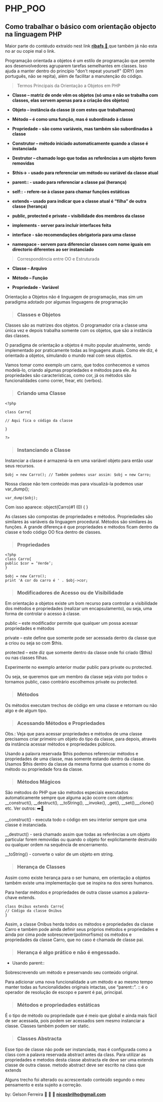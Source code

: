 # PHP_POO
## Como trabalhar o básico com orientação objecto na linguagem PHP 

Maior parte do contéudo extraído nest link [**ribafs** :link: ](https://ribafs.me/basicos/phpoo/introducao-ao-phpoo.html) que também já não esta no ar ou copie mal o link.

Programação orientada a objetos é um estilo de programação que permite aos desenvolvedores agruparem tarefas semelhantes em classes. Isso ajuda a manter dentro do princípio "don't repeat yourself" (DRY) (em português, não se repita), além de facilitar a manutenção do código.


> Termos Principais da Orientação a Objetos em PHP

* **Classe – matriz de onde vêm os objetos (só uma e não se trabalha com classes, elas servem apenas para a criação dos objetos)**

* **Objeto – instância da classe (é com estes que trabalhamos)**

* **Método – é como uma função, mas é subordinado à classe**

* **Propriedade – são como variáveis, mas também são subordinadas à classe**

* **Construtor – método iniciado automaticamente quando a classe é instanciada**

* **Destrutor – chamado logo que todas as referências a um objeto forem removidas**

* **$this-> - usado para referenciar um método ou variável da classe atual**

* **parent:: - usado para referenciar a classe pai (herança)**

* **self:: - refere-se à classe para chamar funções estáticas**

* **extends – usado para indicar que a classe atual é “filha” de outra classe (herança)**

* **public, protected e private – visibilidade dos membros da classe**

* **implements - server para incluir interfaces feita**

* **interface - são recomendações obrigatoria para uma classe**

* **namespace - servem para diferenciar classes com nome iguais em directorio diferentes ao ser instanciado**



> Correspondência entre OO e Estruturada

* **Classe – Arquivo**

* **Método – Função**

* **Propriedade - Variável**


Orientação a Objetos não é linguagem de programação, mas sim um paradigma adotado por algumas linguagens de programação





> ### Classes e Objetos

Classes são as matrizes dos objetos. O programador cria a classe uma única vez e depois trabalha somente com os objetos, que são a instância das classes.

O paradigma de orientação a objetos é muito popular atualmente, sendo implementado por praticamente todas as linguagens atuais. Como ele diz, é orientado a objetos, simulando o mundo real com seus objetos.

Vamos tomar como exemplo um carro, que todos conhecemos e vamos modelá-lo, criando algumas propriedades e métodos para ele. As propriedades são características, como cor, já os métodos são funcionalidades como correr, frear, etc (verbos).

> ### Criando uma Classe
```
<?php

class Carro{

// Aqui fica o código da classe

}

?>
```
> ### Instanciando a Classe

Instanciar a classe é armazená-la em uma variável objeto para então usar seus recursos.
```
$obj = new Carro(); // Também podemos usar assim: $obj = new Carro;
```
Nossa classe não tem conteúdo mas para visualizá-la podemos usar var_dump();
```
var_dump($obj);
```
Com isso aparece: object(Carro)#1 (0) { }

As classes são compostas de propriedades e métodos. Propriedades são similares às variáveis da linguagem procedural. Métodos são similares às funções. A grande diferença é que propriedades e métodos ficam dentro da classe e todo código OO fica dentro de classes.

 

> ### Propriedades
```
<?php
class Carro{
public $cor = ‘Verde’;
}

$obj = new Carro();
print 'A cor do carro é ' . $obj->cor;
```

> ### Modificadores de Acesso ou de Visibilidade

Em orientação a objetos existe um bom recurso para controlar a visibilidade dos métodos e propriedades (realizar um encapsulamento), ou seja, uma forma de controlar o acesso à classe.

public – este modificador permite que qualquer um possa acessar propriedades e métodos

private – este define que somente pode ser acessada dentro da classe que a criou ou seja so com $this.

protected – este diz que somente dentro da classe onde foi criado ($this) ou nas classes filhas.

Experimente no exemplo anterior mudar public para private ou protected.

Ou seja, se queremos que um membro da classe seja visto por todos o tornamos public, caso contrário escolhemos private ou protected.


> ### Métodos

Os métodos executam trechos de código em uma classe e retornam ou não algo e de algum tipo.




> ### Acessando Métodos e Propriedades

Obs.: Veja que para acessar propriedades e métodos de uma classe precisamos criar primeiro um objeto do tipo da classe, para depois, através da instância acessar métodos e propriedades públicos.

Usando a palavra reservada $this podemos referenciar métodos e propriedades de uma classe, mas somente estando dentro da classe. Usamos $this dentro da classe da mesma forma que usamos o nome do método ou propriedade fora da classe.


> ### Métodos Mágicos

São métodos do PHP que são métodos especiais executados automaticamente sempre que alguma ação ocorre com objetos: __construct(), __destruct(), __toString(), __invoke(), _get(), __set(),__clone() etc. Ver outros: :arrow_right:[:link:](http://php.net/manual/pt_BR/language.oop5.magic.php)

__construct() - executa todo o código em seu interior sempre que uma classe é instanciada.

__destruct() - será chamado assim que todas as referências a um objeto particular forem removidas ou quando o objeto for explicitamente destruído ou qualquer ordem na sequência de encerramento.

__toString() - converte o valor de um objeto em string.


> ### Herança de Classes

Assim como existe herança para o ser humano, em orientação a objetos também existe uma implementação que se inspira na dos seres humanos.

Para herdar métodos e propriedades de outra classe usamos a palavra-chave extends.
```
class Onibus extends Carro{
// Código da classe Onibus
}
```
Assim, a classe Onibus herda todos os métodos e propriedades da classe Carro e também pode ainda definir seus próprios métodos e propriedades e ainda por cima pode sobrescrever(polimorfismo) os métodos e propriedades da classe Carro, que no caso é chamada de classe pai.



> ### Herança é algo prático e não é engessado.

 * Usando parent::

Sobrescrevendo um método e preservando seu conteúdo original.

Para adicionar uma nova funcionalidade a um método e ao mesmo tempo manter todas as funcionalidades originais intactas, use “parent::”. :: é o operador de resolução de escopo e parent é pai, principal.


> ### Métodos e propriedades estáticas

É o tipo de método ou propriedade que é meio que global e ainda mais fácil de ser acessada, pois podem ser acessados sem mesmo instanciar a classe. Classes também podem ser static.



> ### Classes Abstracta 
Esse tipo de classe não pode ser instanciada, mas é configurada como a class com a palavra reservada abstract antes da class.
Para utilizar as propriedades e metodos desta classe abstracta ele deve ser uma  extends classe de outra classe.
metodo abstract deve ser escrito na class que extends

Alguns trecho foi alterado ou acrescentado conteúdo segundo o meu pensamento e esta sujeito a correção.

by: Gelson Ferreira :camel: :metal: :email: **nicosbrilho@gmail.com**
